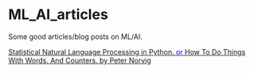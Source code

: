# ML_AI_articles
Some good articles/blog posts on ML/AI.


[Statistical Natural Language Processing in Python. 
<font color=blue>or</font> 
How To Do Things With Words. And Counters. by Peter Norvig ](http://nbviewer.jupyter.org/url/norvig.com/ipython/How%20to%20Do%20Things%20with%20Words.ipynb)
